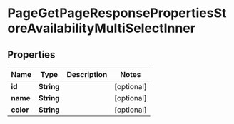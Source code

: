

# PageGetPageResponsePropertiesStoreAvailabilityMultiSelectInner


## Properties

| Name | Type | Description | Notes |
|------------ | ------------- | ------------- | -------------|
|**id** | **String** |  |  [optional] |
|**name** | **String** |  |  [optional] |
|**color** | **String** |  |  [optional] |



